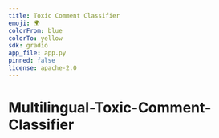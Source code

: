 ```yaml
---
title: Toxic Comment Classifier
emoji: 🌍
colorFrom: blue
colorTo: yellow
sdk: gradio
app_file: app.py
pinned: false
license: apache-2.0
---
```


# Multilingual-Toxic-Comment-Classifier
